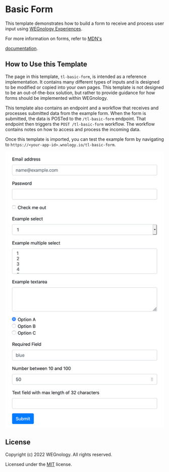 # Basic Form
This template demonstrates how to build a form to receive and process user input using [WEGnology Experiences](https://docs.app.wnology.io/experiences/overview/).

For more information on forms, refer to [MDN's <form> documentation](https://developer.mozilla.org/en-US/docs/Web/HTML/Element/form). 

## How to Use this Template
The page in this template, `tl-basic-form`, is intended as a reference implementation. It contains many different types of inputs and is designed to be modified or copied into your own pages. This template is not designed to be an out-of-the-box solution, but rather to provide guidance for how forms should be implemented within WEGnology.

This template also contains an endpoint and a workflow that receives and processes submitted data from the example form. When the form is submitted, the data is POSTed to the `/tl-basic-form` endpoint. That endpoint then triggers the `POST /tl-basic-form` workflow. The workflow contains notes on how to access and process the incoming data.

Once this template is imported, you can test the example form by navigating to `https://<your-app-id>.wnology.io/tl-basic-form`.

![Example Form](./example-form.png)

## License

Copyright (c) 2022 WEGnology. All rights reserved.

Licensed under the [MIT](https://github.com/WEGnology/wegnology-templates/blob/master/LICENSE.txt) license.